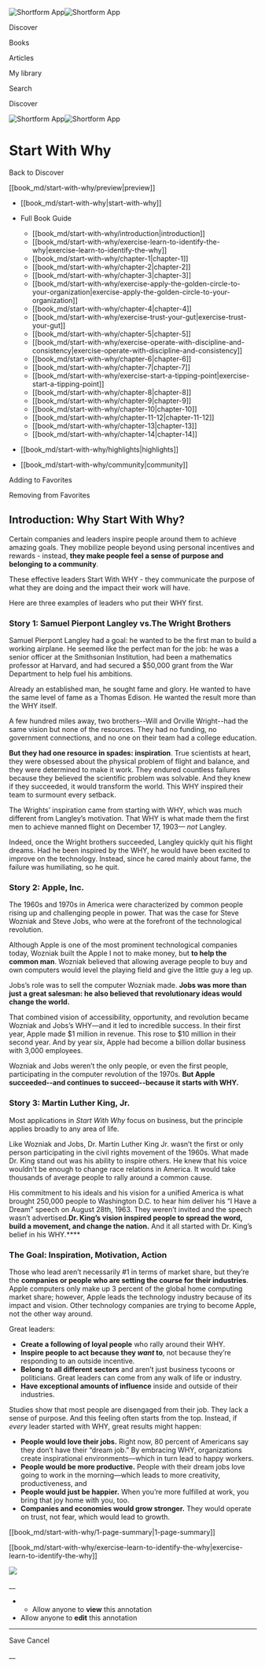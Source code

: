 ![Shortform App](/img/logo.36a2399e.svg)![Shortform App](/img/logo-dark.70c1b072.svg)

Discover

Books

Articles

My library

Search

Discover

![Shortform App](/img/logo.36a2399e.svg)![Shortform App](/img/logo-dark.70c1b072.svg)

# Start With Why

Back to Discover

[[book_md/start-with-why/preview|preview]]

  * [[book_md/start-with-why|start-with-why]]
  * Full Book Guide

    * [[book_md/start-with-why/introduction|introduction]]
    * [[book_md/start-with-why/exercise-learn-to-identify-the-why|exercise-learn-to-identify-the-why]]
    * [[book_md/start-with-why/chapter-1|chapter-1]]
    * [[book_md/start-with-why/chapter-2|chapter-2]]
    * [[book_md/start-with-why/chapter-3|chapter-3]]
    * [[book_md/start-with-why/exercise-apply-the-golden-circle-to-your-organization|exercise-apply-the-golden-circle-to-your-organization]]
    * [[book_md/start-with-why/chapter-4|chapter-4]]
    * [[book_md/start-with-why/exercise-trust-your-gut|exercise-trust-your-gut]]
    * [[book_md/start-with-why/chapter-5|chapter-5]]
    * [[book_md/start-with-why/exercise-operate-with-discipline-and-consistency|exercise-operate-with-discipline-and-consistency]]
    * [[book_md/start-with-why/chapter-6|chapter-6]]
    * [[book_md/start-with-why/chapter-7|chapter-7]]
    * [[book_md/start-with-why/exercise-start-a-tipping-point|exercise-start-a-tipping-point]]
    * [[book_md/start-with-why/chapter-8|chapter-8]]
    * [[book_md/start-with-why/chapter-9|chapter-9]]
    * [[book_md/start-with-why/chapter-10|chapter-10]]
    * [[book_md/start-with-why/chapter-11-12|chapter-11-12]]
    * [[book_md/start-with-why/chapter-13|chapter-13]]
    * [[book_md/start-with-why/chapter-14|chapter-14]]
  * [[book_md/start-with-why/highlights|highlights]]
  * [[book_md/start-with-why/community|community]]



Adding to Favorites 

Removing from Favorites 

## Introduction: Why Start With Why?

Certain companies and leaders inspire people around them to achieve amazing goals. They mobilize people beyond using personal incentives and rewards - instead, **they make people feel a sense of purpose and belonging to a community**.

These effective leaders Start With WHY - they communicate the purpose of what they are doing and the impact their work will have.

Here are three examples of leaders who put their WHY first.

### **Story 1: Samuel Pierpont Langley** vs.**The Wright Brothers**

Samuel Pierpont Langley had a goal: he wanted to be the first man to build a working airplane. He seemed like the perfect man for the job: he was a senior officer at the Smithsonian Institution, had been a mathematics professor at Harvard, and had secured a $50,000 grant from the War Department to help fuel his ambitions.

Already an established man, he sought fame and glory. He wanted to have the same level of fame as a Thomas Edison. He wanted the result more than the WHY itself.

A few hundred miles away, two brothers--Will and Orville Wright--had the same vision but none of the resources. They had no funding, no government connections, and no one on their team had a college education.

**But they had one resource in spades: inspiration**. True scientists at heart, they were obsessed about the physical problem of flight and balance, and they were determined to make it work. They endured countless failures because they believed the scientific problem was solvable. And they knew if they succeeded, it would transform the world. This WHY inspired their team to surmount every setback.

The Wrights’ inspiration came from starting with WHY, which was much different from Langley’s motivation. That WHY is what made them the first men to achieve manned flight on December 17, 1903— _not_ Langley.

Indeed, once the Wright brothers succeeded, Langley quickly quit his flight dreams. Had he been inspired by the WHY, he would have been excited to improve on the technology. Instead, since he cared mainly about fame, the failure was humiliating, so he quit.

### **Story 2: Apple, Inc.**

The 1960s and 1970s in America were characterized by common people rising up and challenging people in power. That was the case for Steve Wozniak and Steve Jobs, who were at the forefront of the technological revolution.

Although Apple is one of the most prominent technological companies today, Wozniak built the Apple I not to make money, but **to help the common man**. Wozniak believed that allowing average people to buy and own computers would level the playing field and give the little guy a leg up.

Jobs’s role was to sell the computer Wozniak made. **Jobs was more than just a great salesman: he also believed that revolutionary ideas would change the world.**

That combined vision of accessibility, opportunity, and revolution became Wozniak and Jobs’s WHY—and it led to incredible success. In their first year, Apple made $1 million in revenue. This rose to $10 million in their second year. And by year six, Apple had become a billion dollar business with 3,000 employees.

Wozniak and Jobs weren’t the only people, or even the first people, participating in the computer revolution of the 1970s. **But Apple succeeded--and continues to succeed--because it starts with WHY.**

### **Story 3: Martin Luther King, Jr.**

Most applications in _Start With Why_ focus on business, but the principle applies broadly to any area of life.

Like Wozniak and Jobs, Dr. Martin Luther King Jr. wasn’t the first or only person participating in the civil rights movement of the 1960s. What made Dr. King stand out was his ability to inspire others. He knew that his voice wouldn’t be enough to change race relations in America. It would take thousands of average people to rally around a common cause.

His commitment to his ideals and his vision for a unified America is what brought 250,000 people to Washington D.C. to hear him deliver his “I Have a Dream” speech on August 28th, 1963. They weren’t invited and the speech wasn’t advertised.**Dr. King’s vision inspired people to spread the word, build a movement, and change the nation.** And it all started with Dr. King’s belief in his WHY.****

### **The Goal: Inspiration, Motivation, Action**

Those who lead aren’t necessarily #1 in terms of market share, but they’re the **companies or people who are setting the course for their industries**. Apple computers only make up 3 percent of the global home computing market share; however, Apple leads the technology industry because of its impact and vision. Other technology companies are trying to become Apple, not the other way around.

Great leaders:

  * **Create a following of loyal people** who rally around their WHY.
  * **Inspire people to act because they _want_ to**, not because they’re responding to an outside incentive. 
  * **Belong to all different sectors** and aren’t just business tycoons or politicians. Great leaders can come from any walk of life or industry. 
  * **Have exceptional amounts of influence** inside and outside of their industries.



Studies show that most people are disengaged from their job. They lack a sense of purpose. And this feeling often starts from the top. Instead, if _every_ leader started with WHY, great results might happen:

  * **People would love their jobs.** Right now, 80 percent of Americans say they don’t have their “dream job.” By embracing WHY, organizations create inspirational environments—which in turn lead to happy workers. 
  * **People would be more productive.** People with their dream jobs love going to work in the morning—which leads to more creativity, productiveness, and 
  * **People would just be happier.** When you’re more fulfilled at work, you bring that joy home with you, too. 
  * **Companies and economies would grow stronger.** They would operate on trust, not fear, which would lead to growth.



[[book_md/start-with-why/1-page-summary|1-page-summary]]

[[book_md/start-with-why/exercise-learn-to-identify-the-why|exercise-learn-to-identify-the-why]]

![](https://bat.bing.com/action/0?ti=56018282&Ver=2&mid=3eb9c3cb-9fb5-4ce5-85f1-08f1c604e300&sid=f30c5e70639211ee87d33f0876d93783&vid=f30c9700639211eeb3a75d830392c94f&vids=0&msclkid=N&pi=0&lg=en-US&sw=800&sh=600&sc=24&nwd=1&tl=Shortform%20%7C%20Book&p=https%3A%2F%2Fwww.shortform.com%2Fapp%2Fbook%2Fstart-with-why%2Fintroduction&r=&lt=356&evt=pageLoad&sv=1&rn=429497)

__

  *   * Allow anyone to **view** this annotation
  * Allow anyone to **edit** this annotation



* * *

Save Cancel

__



